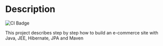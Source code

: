 # Description

![CI Badge](https://img.shields.io/github/actions/workflow/status/segandiaye/End_to_End_Java_JEE_Spring_MVC_e-commerce/ci.yml?branch=main)


This project describes step by step how to build an e-commerce site with Java, JEE, Hibernate, JPA and Maven

